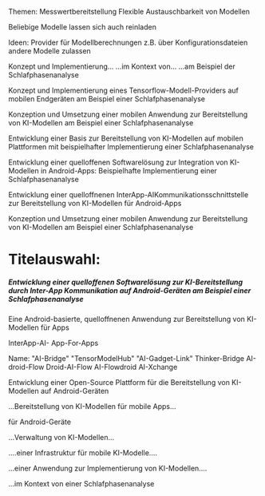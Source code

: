 Themen:
Messwertbereitstellung
Flexible Austauschbarkeit von Modellen

Beliebige Modelle lassen sich auch reinladen


Ideen:
Provider für Modellberechnungen
z.B. über Konfigurationsdateien andere Modelle zulassen


Konzept und Implementierung...
...im Kontext von...
...am Beispiel der Schlafphasenanalyse



Konzept und Implementierung eines Tensorflow-Modell-Providers auf mobilen Endgeräten am Beispiel einer Schlafphasenanalyse

Konzeption und Umsetzung einer mobilen Anwendung zur Bereitstellung von KI-Modellen am Beispiel einer Schlafphasenanalyse

Entwicklung einer Basis zur Bereitstellung von KI-Modellen auf mobilen Plattformen mit beispielhafter Implementierung einer Schlafphasenanalyse

Entwicklung einer quelloffenen Softwarelösung zur Integration von KI-Modellen in Android-Apps: Beispielhafte Implementierung einer Schlafphasenanalyse

Entwicklung einer quelloffnenen InterApp-AIKommunikationsschnittstelle zur Bereitstellung von KI-Modellen für Android-Apps

Konzeption und Umsetzung einer mobilen Anwendung zur Bereitstellung von KI-Modellen am Beispiel einer Schlafphasenanalyse


# Titelauswahl:
##### Entwicklung einer quelloffenen Softwarelösung zur KI-Bereitstellung durch Inter-App Kommunikation auf Android-Geräten am Beispiel einer Schlafphasenanalyse





Eine Android-basierte, quelloffnenen Anwendung zur Bereitstellung von KI-Modellen für Apps


InterApp-AI-
App-For-Apps

Name:	"AI-Bridge"
	"TensorModelHub"
	"AI-Gadget-Link"
	Thinker-Bridge
	AI-droid-Flow
	Droid-AI-Flow
	AI-Flowdroid
	AI-Xchange
	
		

Entwicklung einer Open-Source Plattform für die Bereitstellung von KI-Modellen auf Android-Geräten




...Bereitstellung von KI-Modellen für mobile Apps...





für Android-Geräte


...Verwaltung von KI-Modellen...

....einer Infrastruktur für mobile KI-Modelle....

...einer Anwendung zur Implementierung von KI-Modellen....


...im Kontext von einer Schlafphasenanalyse



